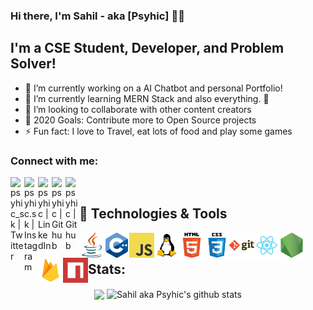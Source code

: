 ### Hi there, I'm Sahil - aka [Psyhic] 👋😉

## I'm a CSE Student, Developer, and Problem Solver!
- 🔭 I’m currently working on a AI Chatbot and personal Portfolio!
- 🌱 I’m currently learning MERN Stack and also everything. 🤣
- 👯 I’m looking to collaborate with other content creators
- 🥅 2020 Goals: Contribute more to Open Source projects
- ⚡ Fun fact: I love to Travel, eat lots of food and play some games


### Connect with me:

[<img align="left" alt="psyhic_sk | Twitter" width="22px" src="https://cdn.jsdelivr.net/npm/simple-icons@v3/icons/twitter.svg" />][twitter]
[<img align="left" alt="psyhic.sk | Instagram" width="22px" src="https://cdn.jsdelivr.net/npm/simple-icons@v3/icons/instagram.svg" />][instagram]
[<img align="left" alt="psyhic | LinkedIn" width="22px" src="https://cdn.jsdelivr.net/npm/simple-icons@v3/icons/linkedin.svg" />][linkedin]
[<img align="left" alt="psyhic | Github" width="22px" src="https://cdn.jsdelivr.net/npm/simple-icons@v3/icons/github.svg" />][github]
[<img align="left" alt="psyhic | Github" width="22px" src="https://cdn.jsdelivr.net/npm/simple-icons@v3/icons/gmail.svg" />][gmail]




<br />

## 🔧 Technologies & Tools
<img height="40" align="left" src="https://raw.githubusercontent.com/github/explore/80688e429a7d4ef2fca1e82350fe8e3517d3494d/topics/java/java.png">
<img height="40" align="left" src="https://raw.githubusercontent.com/github/explore/80688e429a7d4ef2fca1e82350fe8e3517d3494d/topics/cpp/cpp.png">  
<img height="40" align="left" src="https://raw.githubusercontent.com/github/explore/80688e429a7d4ef2fca1e82350fe8e3517d3494d/topics/javascript/javascript.png">
<img height="40" align="left" src="https://raw.githubusercontent.com/github/explore/80688e429a7d4ef2fca1e82350fe8e3517d3494d/topics/linux/linux.png">
<img height="40" align="left" src="https://raw.githubusercontent.com/github/explore/80688e429a7d4ef2fca1e82350fe8e3517d3494d/topics/html/html.png">
<img height="40" align="left" src="https://raw.githubusercontent.com/github/explore/80688e429a7d4ef2fca1e82350fe8e3517d3494d/topics/css/css.png">  
<img height="40" align="left" src="https://raw.githubusercontent.com/github/explore/80688e429a7d4ef2fca1e82350fe8e3517d3494d/topics/git/git.png">
<img height="40" align="left" src="https://raw.githubusercontent.com/github/explore/80688e429a7d4ef2fca1e82350fe8e3517d3494d/topics/react/react.png">
<img height="40" align="left" src="https://raw.githubusercontent.com/github/explore/80688e429a7d4ef2fca1e82350fe8e3517d3494d/topics/nodejs/nodejs.png">  
<img height="40" align="left" src="https://raw.githubusercontent.com/github/explore/80688e429a7d4ef2fca1e82350fe8e3517d3494d/topics/firebase/firebase.png">  
<img height="40" align="left" src="https://raw.githubusercontent.com/github/explore/80688e429a7d4ef2fca1e82350fe8e3517d3494d/topics/npm/npm.png">  

<br />

## Stats:

<p align="center">
  <img align="center" src="https://github-readme-stats.vercel.app/api/top-langs/?username=Psyhic&theme=dark&hide_langs_below=1&layout=compact" />
  <img align="center" src="https://github-readme-stats.vercel.app/api?username=Psyhic&show_icons=true&theme=dark&line_height=21" alt="Sahil aka Psyhic's github stats"/>
</p>




[twitter]: https://twitter.com/psyhic_sk
[instagram]: https://www.instagram.com/psyhic.sk/
[linkedin]: https://www.linkedin.com/in/psyhic/
[github]: https://github.com/Psyhic
[gmail]: mailto:sahil.skr18@gmail.com




